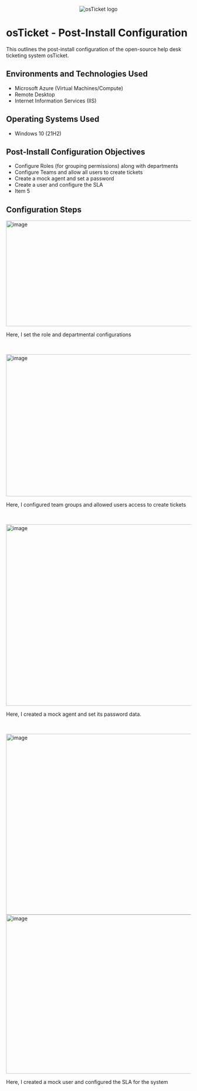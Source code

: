 <p align="center">
<img src="https://i.imgur.com/Clzj7Xs.png" alt="osTicket logo"/>
</p>

<h1>osTicket - Post-Install Configuration</h1>
This outlines the post-install configuration of the open-source help desk ticketing system osTicket.<br />



<h2>Environments and Technologies Used</h2>

- Microsoft Azure (Virtual Machines/Compute)
- Remote Desktop
- Internet Information Services (IIS)

<h2>Operating Systems Used </h2>

- Windows 10</b> (21H2)

<h2>Post-Install Configuration Objectives</h2>

- Configure Roles (for grouping permissions) along with departments
- Configure Teams and allow all users to create tickets
- Create a mock agent and set a password
- Create a user and configure the SLA
- Item 5

<h2>Configuration Steps</h2>

<p>
<img width="829" height="287" alt="image" src="https://github.com/user-attachments/assets/a3277a82-d07e-4e4b-a3d2-42731beb6749" />

</p>
<p>
Here, I set the role and departmental configurations
</p>
<br />

<p>
<img width="840" height="386" alt="image" src="https://github.com/user-attachments/assets/7a23d54e-5386-4b46-8e53-e9d6efe1aa2b" />

</p>
<p>
Here, I configured team groups and allowed users access to create tickets
</p>
<br />

<p>
<img width="846" height="493" alt="image" src="https://github.com/user-attachments/assets/1b297467-6e57-4ba8-a78a-71a74df78726" />

</p>
<p>
Here, I created a mock agent and set its password data.
</p>
<br />

<p>

<img width="841" height="491" alt="image" src="https://github.com/user-attachments/assets/4dbdc14c-9f29-4b21-8038-6ba028637a87" />

<img width="834" height="432" alt="image" src="https://github.com/user-attachments/assets/e23bc45b-d53f-415e-a9a2-3c81257ce359" />

</p>
<p>
Here, I created a mock user and configured the SLA for the system
</p>
<br />
